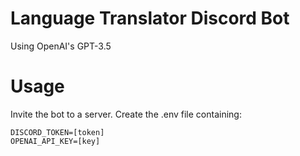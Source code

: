 # Language Translator Discord Bot
Using OpenAI's GPT-3.5

# Usage
Invite the bot to a server.
Create the .env file containing:

```
DISCORD_TOKEN=[token]
OPENAI_API_KEY=[key]
```
